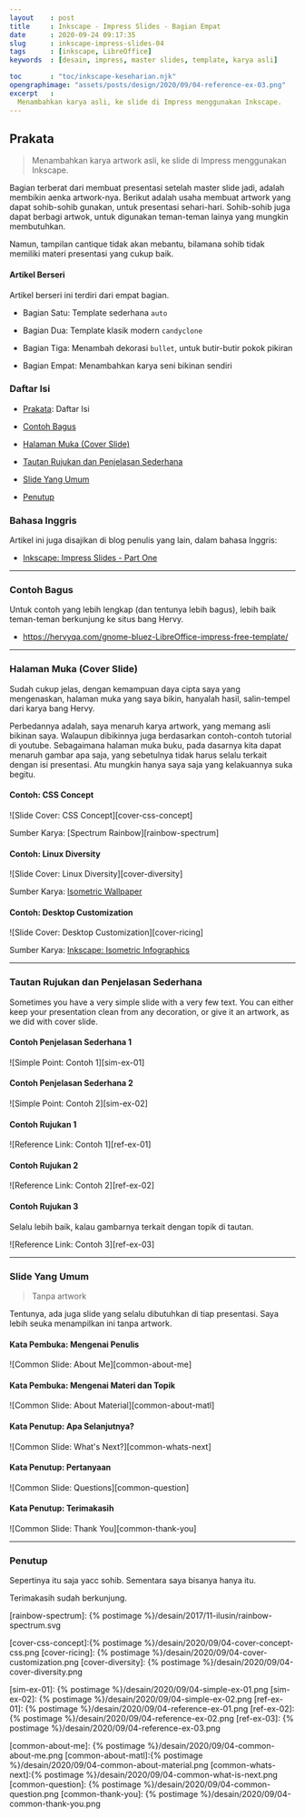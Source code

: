 ```yaml
---
layout    : post
title     : Inkscape - Impress Slides - Bagian Empat
date      : 2020-09-24 09:17:35
slug      : inkscape-impress-slides-04
tags      : [inkscape, LibreOffice]
keywords  : [desain, impress, master slides, template, karya asli]

toc       : "toc/inkscape-keseharian.njk"
opengraphimage: "assets/posts/design/2020/09/04-reference-ex-03.png"
excerpt   : 
  Menambahkan karya asli, ke slide di Impress menggunakan Inkscape.
---
```


<a name="prakata"></a>

## Prakata

> Menambahkan karya artwork asli, ke slide di Impress menggunakan Inkscape.

Bagian terberat dari membuat presentasi setelah master slide jadi,
adalah membikin aenka artwork-nya.
Berikut adalah usaha membuat artwork yang dapat sohib-sohib gunakan,
untuk presentasi sehari-hari.
Sohib-sohib juga dapat berbagi artwok,
untuk digunakan teman-teman lainya yang mungkin membutuhkan.

Namun, tampilan cantique tidak akan mebantu,
bilamana sohib tidak memiliki materi presentasi yang cukup baik.

#### Artikel Berseri

Artikel berseri ini terdiri dari empat bagian.

* Bagian Satu: Template sederhana `auto`

* Bagian Dua: Template klasik modern `candyclone`

* Bagian Tiga: Menambah dekorasi `bullet`,
  untuk butir-butir pokok pikiran

* Bagian Empat: Menambahkan karya seni bikinan sendiri

### Daftar Isi

* [Prakata](#prakata): Daftar Isi

* [Contoh Bagus](#contoh-bagus)

* [Halaman Muka (Cover Slide)](#cover-slide)

* [Tautan Rujukan dan Penjelasan Sederhana](#tautan-rujukan)

* [Slide Yang Umum](#slide-umum)

* [Penutup](#penutup)

### Bahasa Inggris

Artikel ini juga disajikan di blog penulis yang lain,
dalam bahasa Inggris:

* [Inkscape: Impress Slides - Part One][english-version]

-- -- --

<a name="contoh-bagus"></a>

### Contoh Bagus

Untuk contoh yang lebih lengkap (dan tentunya lebih bagus),
lebih baik teman-teman berkunjung ke situs bang Hervy.

* <https://hervyqa.com/gnome-bluez-LibreOffice-impress-free-template/>

-- -- --

<a name="cover-slide"></a>

### Halaman Muka (Cover Slide)

Sudah cukup jelas, dengan kemampuan daya cipta saya yang mengenaskan,
halaman muka yang saya bikin, hanyalah hasil,
salin-tempel dari karya bang Hervy.

Perbedannya adalah, saya menaruh karya artwork,
yang memang asli bikinan saya.
Walaupun dibikinnya juga berdasarkan contoh-contoh tutorial di youtube.
Sebagaimana halaman muka buku,
pada dasarnya kita dapat menaruh gambar apa saja,
yang sebetulnya tidak harus selalu terkait dengan isi presentasi.
Atu mungkin hanya saya saja yang kelakuannya suka begitu.

#### Contoh: CSS Concept

![Slide Cover: CSS Concept][cover-css-concept]

Sumber Karya: [Spectrum Rainbow][rainbow-spectrum]

#### Contoh: Linux Diversity

![Slide Cover: Linux Diversity][cover-diversity]

Sumber Karya: [Isometric Wallpaper][github-isometric]

#### Contoh: Desktop Customization

![Slide Cover: Desktop Customization][cover-ricing]

Sumber Karya: [Inkscape: Isometric Infographics][local-isometric]

-- -- --

<a name="tautan-rujukan"></a>

### Tautan Rujukan dan Penjelasan Sederhana

Sometimes you have a very simple slide with a very few text.
You can either keep your presentation clean from any decoration,
or give it an artwork, as we did with cover slide.

#### Contoh Penjelasan Sederhana 1

![Simple Point: Contoh 1][sim-ex-01]

#### Contoh Penjelasan Sederhana 2

![Simple Point: Contoh 2][sim-ex-02]

#### Contoh Rujukan 1

![Reference Link: Contoh 1][ref-ex-01]

#### Contoh Rujukan 2

![Reference Link: Contoh 2][ref-ex-02]

#### Contoh Rujukan 3

Selalu lebih baik, kalau gambarnya terkait dengan topik di tautan.

![Reference Link: Contoh 3][ref-ex-03]

-- -- --

<a name="slide-umum"></a>

### Slide Yang Umum

> Tanpa artwork

Tentunya, ada juga slide yang selalu dibutuhkan di tiap presentasi.
Saya lebih seuka menampilkan ini tanpa artwork.

#### Kata Pembuka: Mengenai Penulis

![Common Slide: About Me][common-about-me]

#### Kata Pembuka: Mengenai Materi dan Topik

![Common Slide: About Material][common-about-matl]

#### Kata Penutup: Apa Selanjutnya?

![Common Slide: What's Next?][common-whats-next]

#### Kata Penutup: Pertanyaan

![Common Slide: Questions][common-question]

#### Kata Penutup: Terimakasih

![Common Slide: Thank You][common-thank-you]

-- -- --

<a name="penutup"></a>

### Penutup

Sepertinya itu saja yacc sohib.
Sementara saya bisanya hanya itu.

Terimakasih sudah berkunjung.

[//]: <> ( -- -- -- links below -- -- -- )

[english-version]:      https://epsi-rns.gitlab.io/design/2020/09/24/inkscape-impress-slides-04/

[local-isometric]:      /inkscape/2015/11/11/infografis-isometrik.html
[github-isometric]:     https://github.com/epsi-rns/isometric-wallpaper
[rainbow-spectrum]:     {% postimage %}/desain/2017/11-ilusin/rainbow-spectrum.svg

[cover-css-concept]:{% postimage %}/desain/2020/09/04-cover-concept-css.png
[cover-ricing]:     {% postimage %}/desain/2020/09/04-cover-customization.png
[cover-diversity]:  {% postimage %}/desain/2020/09/04-cover-diversity.png

[sim-ex-01]:    {% postimage %}/desain/2020/09/04-simple-ex-01.png
[sim-ex-02]:    {% postimage %}/desain/2020/09/04-simple-ex-02.png
[ref-ex-01]:    {% postimage %}/desain/2020/09/04-reference-ex-01.png
[ref-ex-02]:    {% postimage %}/desain/2020/09/04-reference-ex-02.png
[ref-ex-03]:    {% postimage %}/desain/2020/09/04-reference-ex-03.png

[common-about-me]:  {% postimage %}/desain/2020/09/04-common-about-me.png
[common-about-matl]:{% postimage %}/desain/2020/09/04-common-about-material.png
[common-whats-next]:{% postimage %}/desain/2020/09/04-common-what-is-next.png
[common-question]:  {% postimage %}/desain/2020/09/04-common-question.png
[common-thank-you]: {% postimage %}/desain/2020/09/04-common-thank-you.png

